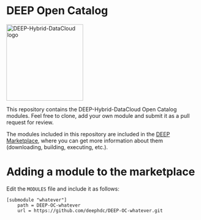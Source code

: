 # DEEP Open Catalog

<img src="https://marketplace.deep-hybrid-datacloud.eu/images/logo-deep.png" width=200 alt="DEEP-Hybrid-DataCloud logo"/>

This repository contains the DEEP-Hybrid-DataCloud Open Catalog modules. Feel
free to clone, add your own module and submit it as a pull request for review.

The modules included in this repository are included in the
[DEEP Marketplace](https://marketplace.deep-hybrid-datacloud.eu), where you can
get more information about them (downloading, building, executing, etc.).

# Adding a module to the marketplace

Edit the `MODULES` file and include it as follows:

    [submodule "whatever"]
        path = DEEP-OC-whatever
        url = https://github.com/deephdc/DEEP-OC-whatever.git

